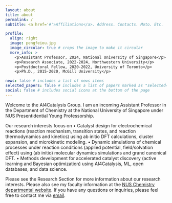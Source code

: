 ```yaml
---
layout: about
title: about
permalink: /
subtitle: <a href='#'>Affiliations</a>. Address. Contacts. Moto. Etc.

profile:
  align: right
  image: pengfeiou.jpg
  image_circular: true # crops the image to make it circular
  more_info: >
    <p>Assistant Professor, 2024, National University of Singapore</p>
    <p>Research Associate, 2022-2024, Northwestern University</p>
    <p>Postdoctoral Fellow, 2020-2022, University of Toronto</p>
    <p>Ph.D., 2015-2020, McGill University</p>

news: false # includes a list of news items
selected_papers: false # includes a list of papers marked as "selected={true}"
social: false # includes social icons at the bottom of the page
---
```


Welcome to the AI4Catalysis Group. I am an incoming Assistant Professor in the Department of Chemistry at the National University of Singapore under NUS Presentidential Young Professorship.

Our research interests focus on
•	Catalyst design for electrochemical reactions (reaction mechanism, transition states, and reaction thermodynamics and kinetics) using ab initio DFT calculations, cluster expansion, and microkinetic modeling.
•	Dynamic simulations of chemical processes under reaction conditions (applied potential, field/solvation effect) using (ab initio) molecular dynamics simulations and grand canonical DFT.
•	Methods development for accelerated catalyst discovery (active learning and Bayesian optimization) using AI4Catalysis, ML, open databases, and data science.

Please see the Research Section for more information about our research interests. Please also see my faculty information at the [NUS Chemistry departmental website](https://chemistry.nus.edu.sg/about-us/our-people/). If you have any questions or inquiries, please feel free to contact me via [email](pengfei.ou@northwestern.edu).
